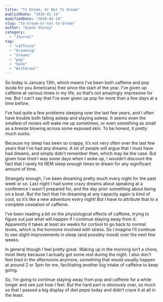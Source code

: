 ```yaml
---
title: "To Dream, Or Not To Dream"
publishDate: "2010-01-14"
modifiedDate: "2010-01-14"
slug: "to-dream-or-not-to-dream"
author: "Duane Storey"
category:
  - "Journal"
tag:
  - "caffeine"
  - "Dreaming"
  - "dreams"
  - "pop"
  - "Soda"
  - "Withdrawl"
---
```


So today is January 13th, which means I’ve been both caffeine and pop (soda for you Americans) free since the start of the year. I’ve given up caffeine at various times in my life, so that’s not amazingly impressive for me. But I can’t say that I’ve ever given up pop for more than a few days at a time before.

I’ve had quite a few problems sleeping over the last few years, and I often have trouble both falling asleep and staying asleep. It seems even the smallest of noises will wake me up sometimes, or even something as small as a breeze blowing across some exposed skin. To be honest, it pretty much sucks.

Because my sleep has been so crappy, it’s not very often over the last few years that I’ve had any dreams. A lot of people will argue that I must have had dreams, and simply didn’t remember then, which may be the case. But given how tired I was some days when I woke up, I wouldn’t discount the fact that I rarely hit REM sleep enough times to dream for any significant amount of time.

Strangely enough, I’ve been dreaming pretty much every night for the past week or so. Last night I had some crazy dreams about speaking at a conference I wasn’t prepared for, and the day prior something about being on a boat. But the fact that I’m dreaming at any capacity again is kind of cool, so it’s like a new adventure every night! But I have to attribute that to a complete cessation of caffeine.

I’ve been reading a bit on the physiological effects of caffeine, trying to figure out just what will happen if I continue staying away from it. Apparently it takes at least six weeks for cortisol to go back to normal levels, which is the hormone involved with stress. So I imagine I’ll continue to see slight improvements in sleep (and possibly mood) over the next few weeks.

In general though I feel pretty great. Waking up in the morning isn’t a chore, most likely because I actually got some rest during the night. I also don’t feel tired in the afternoons anymore, something that would usually happen at around 2 or 3pm for me, facilitating another big intake of caffeine to keep going.

So, I’m going to continue staying away from pop and caffeine for a while longer and see just how I feel. But the hard part is obviously over, so much so that I passed a big display of diet pepsi today and didn’t crave it at all in the least.